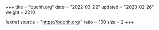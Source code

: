 +++
title = "buchh.org"
date = "2022-03-22"
updated = "2023-02-26"
weight = 2210

[extra]
source = "https://buchh.org/"
ratio = 100
size = 2
+++
